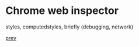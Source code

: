 <h1>Chrome web inspector</h1>

<div>
    styles, computedstyles, briefly (debugging, network)
</div>

<a href="04.md">prev</a>
